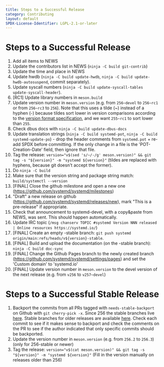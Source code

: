 ```yaml
---
title: Steps to a Successful Release
category: Contributing
layout: default
SPDX-License-Identifier: LGPL-2.1-or-later
---
```


# Steps to a Successful Release

1. Add all items to NEWS
2. Update the contributors list in NEWS (`ninja -C build git-contrib`)
3. Update the time and place in NEWS
4. Update hwdb (`ninja -C build update-hwdb`, `ninja -C build update-hwdb-autosuspend`, commit separately).
5. Update syscall numbers (`ninja -C build update-syscall-tables update-syscall-header`).
6. [RC1] Update library numbers in `meson.build`
7. Update version number in `meson.version` (e.g. from `256~devel` to `256~rc1` or from `256~rc3` to `256`). Note that this uses a tilde (\~) instead of a hyphen (-) because tildes sort lower in version comparisons according to the [version format specification](https://uapi-group.org/specifications/specs/version_format_specification/), and we want `255~rc1` to sort lower than `255`.
8. Check dbus docs with `ninja -C build update-dbus-docs`
9. Update translation strings (`ninja -C build systemd-pot`, `ninja -C build systemd-update-po`) - drop the header comments from `systemd.pot` + re-add SPDX before committing. If the only change in a file is the 'POT-Creation-Date' field, then ignore that file.
10. Tag the release: `version="v$(sed 's/~/-/g' meson.version)" && git tag -s "${version}" -m "systemd ${version}"` (tildes are replaced with hyphens, because git doesn't accept the former).
11. Do `ninja -C build`
12. Make sure that the version string and package string match: `build/systemctl --version`
13. [FINAL] Close the github milestone and open a new one (https://github.com/systemd/systemd/milestones)
14. "Draft" a new release on github (https://github.com/systemd/systemd/releases/new), mark "This is a pre-release" if appropriate.
15. Check that announcement to systemd-devel, with a copy&paste from NEWS, was sent. This should happen automatically.
16. Update IRC topic (`/msg chanserv TOPIC #systemd Version NNN released | Online resources https://systemd.io/`)
17. [FINAL] Create an empty -stable branch: `git push systemd origin/main:refs/heads/v${version}-stable`.
18. [FINAL] Build and upload the documentation (on the -stable branch): `ninja -C build doc-sync`
20. [FINAL] Change the Github Pages branch to the newly created branch (https://github.com/systemd/systemd/settings/pages) and set the 'Custom domain' to 'systemd.io'
21. [FINAL] Update version number in `meson.version` to the devel version of the next release (e.g. from `v256` to `v257~devel`)

# Steps to a Successful Stable Release

1. Backport the commits from all PRs tagged with `needs-stable-backport` on Github with `git cherry-pick -x`. Since 256 the stable branches live [here](https://github.com/systemd/systemd/). Stable branches for older releases are available [here](https://github.com/systemd/systemd-stable/). Check each commit to see if it makes sense to backport and check the comments on the PR to see if the author indicated that only specific commits should be backported.
2. Update the version number in `meson.version` (e.g. from `256.2` to `256.3`) (only for 256-stable or newer)
3. Tag the release: `version="v$(cat meson.version)" && git tag -s "${version}" -m "systemd ${version}"` (Fill in the version manually on releases older than 256)
